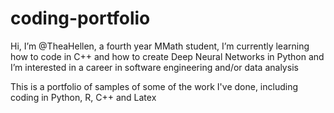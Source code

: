 # coding-portfolio
Hi, I’m @TheaHellen, a fourth year MMath student, I’m currently learning how to code in C++ and how to create Deep Neural Networks in Python and 
I’m interested in a career in software engineering and/or data analysis


This is a portfolio of samples of some of the work I've done, including coding in Python, R, C++ and Latex
